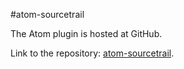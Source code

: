 #atom-sourcetrail

The Atom plugin is hosted at GitHub.

Link to the repository: [atom-sourcetrail](https://github.com/ActiveSourcetrail/atom-sourcetrail).
